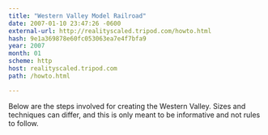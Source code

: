 ```yaml
---
title: "Western Valley Model Railroad"
date: 2007-01-10 23:47:26 -0600
external-url: http://realityscaled.tripod.com/howto.html
hash: 9e1a369878e60fc053063ea7e4f7bfa9
year: 2007
month: 01
scheme: http
host: realityscaled.tripod.com
path: /howto.html

---
```


Below are the steps involved for creating the Western Valley. Sizes and techniques can differ, and this is only meant to be informative and not rules to follow.
